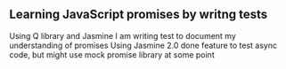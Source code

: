 ## Learning JavaScript promises by writng tests
Using Q library and Jasmine
I am writing test to document my understanding of promises
Using Jasmine 2.0 done feature to test async code, but might use mock promise library at some point
